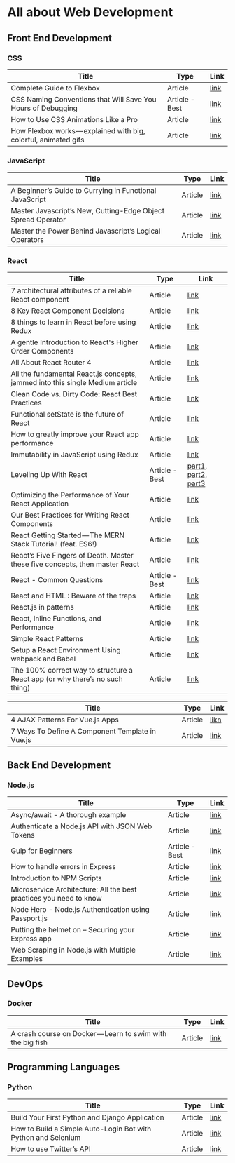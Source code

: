 # All about Web Development

## Front End Development

### CSS

| Title | Type | Link |
| --- | --- | --- |
| Complete Guide to Flexbox | Article | [link](https://css-tricks.com/snippets/css/a-guide-to-flexbox) |
| CSS Naming Conventions that Will Save You Hours of Debugging | Article - Best | [link](https://medium.freecodecamp.org/css-naming-conventions-that-will-save-you-hours-of-debugging-35cea737d849) |
| How to Use CSS Animations Like a Pro | Article | [link](https://stories.jotform.com/how-to-use-css-animations-like-a-pro-dfacc1e97338) |
| How Flexbox works — explained with big, colorful, animated gifs | Article | [link](https://medium.freecodecamp.org/an-animated-guide-to-flexbox-d280cf6afc35) |

### JavaScript

| Title | Type | Link |
| --- | --- | --- |
| A Beginner’s Guide to Currying in Functional JavaScript | Article | [link](https://www.sitepoint.com/currying-in-functional-javascript/) |
| Master Javascript’s New, Cutting-Edge Object Spread Operator | Article | [link](https://codeburst.io/master-javascripts-object-spread-operator-3803430e99aa) |
| Master the Power Behind Javascript’s Logical Operators | Article | [link](https://codeburst.io/master-javascripts-object-spread-operator-3803430e99aa) |

### React

| Title | Type | Link |
| --- | --- | --- |
| 7 architectural attributes of a reliable React component | Article| [link](https://dmitripavlutin.com/7-architectural-attributes-of-a-reliable-react-component) |
| 8 Key React Component Decisions | Article | [link](https://medium.freecodecamp.org/8-key-react-component-decisions-cc965db11594) |
| 8 things to learn in React before using Redux | Article | [link](https://www.robinwieruch.de/learn-react-before-using-redux/) |
| A gentle Introduction to React's Higher Order Components | Article | [link](https://www.robinwieruch.de/gentle-introduction-higher-order-components) |
| All About React Router 4 | Article | [link](https://css-tricks.com/react-router-4/) |
| All the fundamental React.js concepts, jammed into this single Medium article | Article | [link](https://medium.freecodecamp.org/all-the-fundamental-react-js-concepts-jammed-into-this-single-medium-article-c83f9b53eac2) |
| Clean Code vs. Dirty Code: React Best Practices | Article | [link](http://americanexpress.io/clean-code-dirty-code) |
| Functional setState is the future of React | Article | [link](https://medium.freecodecamp.org/functional-setstate-is-the-future-of-react-374f30401b6b) |
| How to greatly improve your React app performance | Article | [link](https://medium.com/myheritage-engineering/how-to-greatly-improve-your-react-app-performance-e70f7cbbb5f6) |
| Immutability in JavaScript using Redux | Article | [link](https://www.toptal.com/javascript/immutability-in-javascript-using-redux) |
| Leveling Up With React | Article - Best | [part1](https://css-tricks.com/learning-react-router), [part2](https://css-tricks.com/learning-react-container-components), [part3](https://css-tricks.com/learning-react-redux/) |
| Optimizing the Performance of Your React Application | Article | [link](https://auth0.com/blog/optimizing-react) |
|  Our Best Practices for Writing React Components | Article | [link](https://engineering.musefind.com/our-best-practices-for-writing-react-components-dec3eb5c3fc8) |
| React Getting Started — The MERN Stack Tutorial! (feat. ES6!) | Article | [link](https://medium.com/@bryantheastronaut/react-getting-started-the-mern-stack-tutorial-feat-es6-de1a2886be50) |
| React’s Five Fingers of Death. Master these five concepts, then master React | Article | [link](https://medium.freecodecamp.org/the-5-things-you-need-to-know-to-understand-react-a1dbd5d114a3)|
| React - Common Questions | Article - Best | [link](https://academind.com/learn/react/react-q-a/) |
| React and HTML : Beware of the traps | Article| [link](http://blog.theodo.fr/2018/01/react-html-beware-traps) |
| React.js in patterns | Article | [link](http://krasimirtsonev.com/blog/article/react-js-in-design-patterns) |
| React, Inline Functions, and Performance | Article | [link](https://cdb.reacttraining.com/react-inline-functions-and-performance-bdff784f5578) |
| Simple React Patterns | Article | [link](http://lucasmreis.github.io/blog/simple-react-patterns) |
| Setup a React Environment Using webpack and Babel | Article | [link](https://scotch.io/tutorials/setup-a-react-environment-using-webpack-and-babel) |
| The 100% correct way to structure a React app (or why there’s no such thing) | Article | [link](https://hackernoon.com/the-100-correct-way-to-structure-a-react-app-or-why-theres-no-such-thing-3ede534ef1ed) |

| Title | Type | Link |
| --- | --- | --- |
| 4 AJAX Patterns For Vue.js Apps | Article | [likn](https://vuejsdevelopers.com/2017/08/28/vue-js-ajax-recipes/) |
| 7 Ways To Define A Component Template in Vue.js | Article | [link](https://vuejsdevelopers.com/2017/03/24/vue-js-component-templates/) |

## Back End Development

### Node.js

| Title | Type | Link |
| --- | --- | --- |
| Async/await - A thorough example | Article | [link](https://kostasbariotis.com/async-await-a-thorough-example) |
| Authenticate a Node.js API with JSON Web Tokens | Article | [link](https://scotch.io/tutorials/authenticate-a-node-js-api-with-json-web-tokens) |
| Gulp for Beginners | Article - Best | [link](https://css-tricks.com/gulp-for-beginners/) |
| How to handle errors in Express | Article | [link](https://nemethgergely.com/error-handling-express-async-await/index.html) |
| Introduction to NPM Scripts | Article | [link](https://medium.freecodecamp.org/introduction-to-npm-scripts-1dbb2ae01633) |
| Microservice Architecture: All the best practices you need to know | Article | [link](http://codingsans.com/blog/microservice-architecture-best-practices)|
| Node Hero - Node.js Authentication using Passport.js | Article | [link](https://blog.risingstack.com/node-hero-node-js-authentication-passport-js/) |
| Putting the helmet on – Securing your Express app | Article | [link](https://www.twilio.com/blog/2017/11/securing-your-express-app.html) |
| Web Scraping in Node.js with Multiple Examples | Article | [link](https://hackprogramming.com/web-scraping-in-node-js-with-multiple-examples) |

## DevOps

### Docker

| Title | Type | Link |
| --- | --- | --- |
| A crash course on Docker — Learn to swim with the big fish | Article | [link](https://blog.sourcerer.io/a-crash-course-on-docker-learn-to-swim-with-the-big-fish-6ff25e8958b0?source=bookmarks---------8----------------&gi=d12325e6e852) |

## Programming Languages

### Python

| Title | Type | Link |
| --- | --- | --- |
| Build Your First Python and Django Application | Article | [link](https://scotch.io/tutorials/build-your-first-python-and-django-application) |
| How to Build a Simple Auto-Login Bot with Python and Selenium | Article | [link](https://www.hongkiat.com/blog/automate-create-login-bot-python-selenium) |
| How to use Twitter’s API | Article | [link](https://towardsdatascience.com/how-to-use-twitters-api-c3e25c2ad8fe) |
